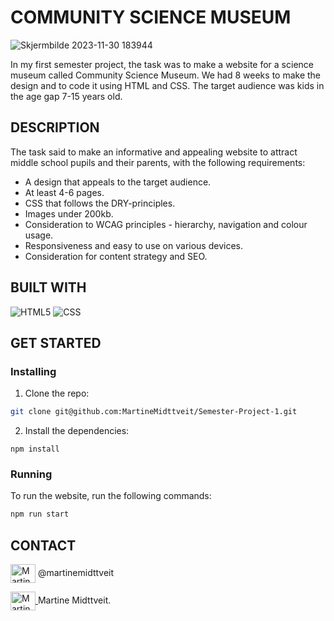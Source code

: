 # COMMUNITY SCIENCE MUSEUM

![Skjermbilde 2023-11-30 183944](https://github.com/MartineMidttveit/Semester-Project-1/assets/125905644/c2c7b913-88b8-4874-8b73-211ea4d8d399)

In my first semester project, the task was to make a website for a science museum called Community Science Museum. 
We had 8 weeks to make the design and to code it using HTML and CSS. The target audience was kids in the age gap 7-15 years old. 

## DESCRIPTION
The task said to make an informative and appealing website to attract middle school pupils and their parents, with the following requirements: 
- A design that appeals to the target audience.
- At least 4-6 pages.
- CSS that follows the DRY-principles.
- Images under 200kb.
- Consideration to WCAG principles - hierarchy, navigation and colour usage.
- Responsiveness and easy to use on various devices.
- Consideration for content strategy and SEO. 

## BUILT WITH
![HTML5](https://img.shields.io/badge/-HTML5-333333?style=flat&logo=HTML5)
![CSS](https://img.shields.io/badge/-CSS-333333?style=flat&logo=CSS3&logoColor=1572B6)

## GET STARTED

### Installing
1. Clone the repo:
```bash   
git clone git@github.com:MartineMidttveit/Semester-Project-1.git
```
2. Install the dependencies:
```
npm install
```
### Running
To run the website, run the following commands:

```bash
npm run start
```

## CONTACT

<img align="center" src="https://raw.githubusercontent.com/rahuldkjain/github-profile-readme-generator/master/src/images/icons/Social/instagram.svg" alt="Martine Midttveit Instagram" height="30" width="40"/> @martinemidttveit

<a href="https://www.linkedin.com/in/martine-midttveit-467799261/" target="blank">
  <img align="center" src="https://raw.githubusercontent.com/rahuldkjain/github-profile-readme-generator/master/src/images/icons/Social/linked-in-alt.svg" alt="Martine Midttveit Linkedin" height="30" width="40"/> 
</a> Martine Midttveit. 


